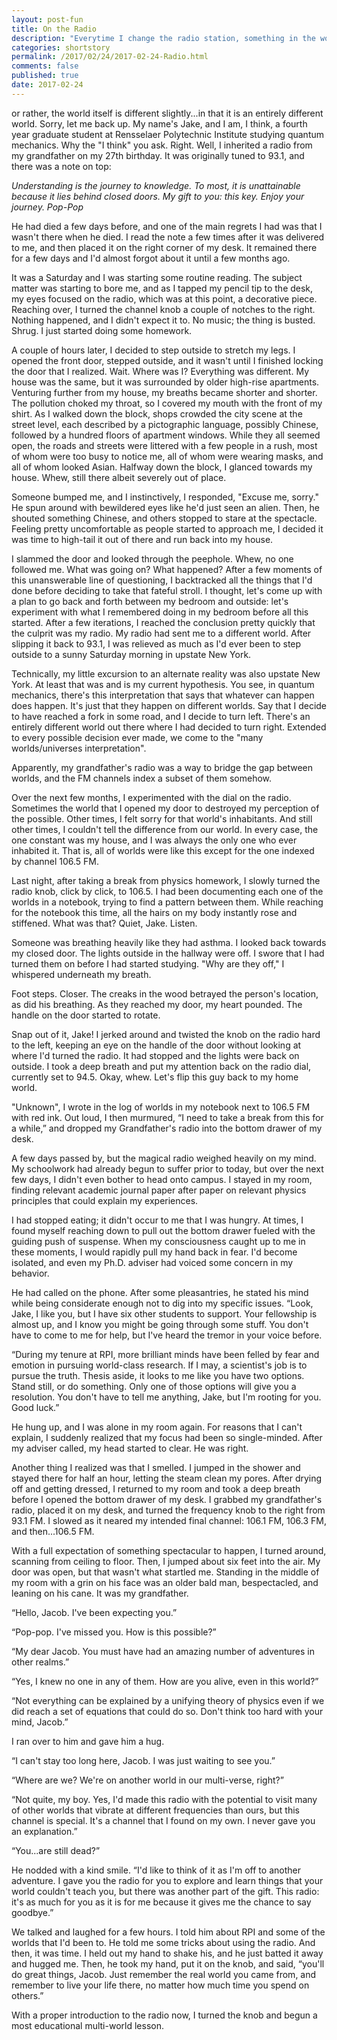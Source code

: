 ```yaml
---
layout: post-fun
title: On the Radio
description: "Everytime I change the radio station, something in the world changes..."
categories: shortstory
permalink: /2017/02/24/2017-02-24-Radio.html
comments: false
published: true
date: 2017-02-24
---
```


or rather, the world itself is different slightly...in that it is an entirely different world. Sorry, let me back up. My name's Jake, and I am, I think, a fourth year graduate student at Rensselaer Polytechnic Institute studying quantum mechanics. Why the "I think" you ask. Right. Well, I inherited a radio from my grandfather on my 27th birthday. It was originally tuned to 93.1, and there was a note on top:

*Understanding is the journey to knowledge. To most, it is unattainable because it lies behind closed doors. My gift to you: this key. Enjoy your journey. Pop-Pop*

He had died a few days before, and one of the main regrets I had was that I wasn't there when he died. I read the note a few times after it was delivered to me, and then placed it on the right corner of my desk. It remained there for a few days and I'd almost forgot about it until a few months ago. 

It was a Saturday and I was starting some routine reading. The subject matter was starting to bore me, and as I tapped my pencil tip to the desk, my eyes focused on the radio, which was at this point, a decorative piece. Reaching over, I turned the channel knob a couple of notches to the right. Nothing happened, and I didn't expect it to. No music; the thing is busted. Shrug. I just started doing some homework.

A couple of hours later, I decided to step outside to stretch my legs. I opened the front door, stepped outside, and it wasn't until I finished locking the door that I realized. Wait. Where was I? Everything was different. My house was the same, but it was surrounded by older high-rise apartments. Venturing further from my house, my breaths became shorter and shorter. The pollution choked my throat, so I covered my mouth with the front of my shirt. As I walked down the block, shops crowded the city scene at the street level, each described by a pictographic language, possibly Chinese, followed by a hundred floors of apartment windows. While they all seemed open, the roads and streets were littered with a few people in a rush, most of whom were too busy to notice me, all of whom were wearing masks, and all of whom looked Asian. Halfway down the block, I glanced towards my house. Whew, still there albeit severely out of place.

Someone bumped me, and I instinctively, I responded, "Excuse me, sorry." He spun around with bewildered eyes like he'd just seen an alien. Then, he shouted something Chinese, and others stopped to stare at the spectacle. Feeling pretty uncomfortable as people started to approach me, I decided it was time to high-tail it out of there and run back into my house.

I slammed the door and looked through the peephole. Whew, no one followed me. What was going on? What happened? After a few moments of this unanswerable line of questioning, I backtracked all the things that I'd done before deciding to take that fateful stroll. I thought, let's come up with a plan to go back and forth between my bedroom and outside: let's experiment with what I remembered doing in my bedroom before all this started. After a few iterations, I reached the conclusion pretty quickly that the culprit was my radio. My radio had sent me to a different world. After slipping it back to 93.1, I was relieved as much as I'd ever been to step outside to a sunny Saturday morning in upstate New York.

Technically, my little excursion to an alternate reality was also upstate New York. At least that was and is my current hypothesis. You see, in quantum mechanics, there's this interpretation that says that whatever can happen does happen. It's just that they happen on different worlds. Say that I decide to have reached a fork in some road, and I decide to turn left. There's an entirely different world out there where I had decided to turn right. Extended to every possible decision ever made, we come to the "many worlds/universes interpretation".

Apparently, my grandfather's radio was a way to bridge the gap between worlds, and the FM channels index a subset of them somehow.

Over the next few months, I experimented with the dial on the radio. Sometimes the world that I opened my door to destroyed my perception of the possible. Other times, I felt sorry for that world's inhabitants. And still other times, I couldn't tell the difference from our world. In every case, the one constant was my house, and I was always the only one who ever inhabited it. That is, all of worlds were like this except for the one indexed by channel 106.5 FM.

Last night, after taking a break from physics homework, I slowly turned the radio knob, click by click, to 106.5. I had been documenting each one of the worlds in a notebook, trying to find a pattern between them. While reaching for the notebook this time, all the hairs on my body instantly rose and stiffened. What was that? Quiet, Jake. Listen.

Someone was breathing heavily like they had asthma. I looked back towards my closed door. The lights outside in the hallway were off. I swore that I had turned them on before I had started studying. "Why are they off," I whispered underneath my breath.

Foot steps. Closer. The creaks in the wood betrayed the person's location, as did his breathing. As they reached my door, my heart pounded. The handle on the door started to rotate.

Snap out of it, Jake! I jerked around and twisted the knob on the radio hard to the left, keeping an eye on the handle of the door without looking at where I'd turned the radio. It had stopped and the lights were back on outside. I took a deep breath and put my attention back on the radio dial, currently set to 94.5. Okay, whew. Let's flip this guy back to my home world.

"Unknown", I wrote in the log of worlds in my notebook next to 106.5 FM with red ink. Out loud, I then murmured, “I need to take a break from this for a while,” and dropped my Grandfather's radio into the bottom drawer of my desk.

A few days passed by, but the magical radio weighed heavily on my mind. My schoolwork had already begun to suffer prior to today, but over the next few days, I didn't even bother to head onto campus. I stayed in my room, finding relevant academic journal paper after paper on relevant physics principles that could explain my experiences.

I had stopped eating; it didn't occur to me that I was hungry. At times, I found myself reaching down to pull out the bottom drawer fueled with the guiding push of suspense. When my consciousness caught up to me in these moments, I would rapidly pull my hand back in fear. I'd become isolated, and even my Ph.D. adviser had voiced some concern in my behavior.

He had called on the phone. After some pleasantries, he stated his mind while being considerate enough not to dig into my specific issues. “Look, Jake, I like you, but I have six other students to support. Your fellowship is almost up, and I know you might be going through some stuff. You don't have to come to me for help, but I've heard the tremor in your voice before.

“During my tenure at RPI, more brilliant minds have been felled by fear and emotion in pursuing world-class research. If I may, a scientist's job is to pursue the truth. Thesis aside, it looks to me like you have two options. Stand still, or do something. Only one of those options will give you a resolution. You don't have to tell me anything, Jake, but I'm rooting for you. Good luck.”

He hung up, and I was alone in my room again. For reasons that I can't explain, I suddenly realized that my focus had been so single-minded. After my adviser called, my head started to clear. He was right.

Another thing I realized was that I smelled. I jumped in the shower and stayed there for half an hour, letting the steam clean my pores. After drying off and getting dressed, I returned to my room and took a deep breath before I opened the bottom drawer of my desk. I grabbed my grandfather's radio, placed it on my desk, and turned the frequency knob to the right from 93.1 FM. I slowed as it neared my intended final channel: 106.1 FM, 106.3 FM, and then...106.5 FM.

With a full expectation of something spectacular to happen, I turned around, scanning from ceiling to floor. Then, I jumped about six feet into the air. My door was open, but that wasn't what startled me. Standing in the middle of my room with a grin on his face was an older bald man, bespectacled, and leaning on his cane. It was my grandfather. 

“Hello, Jacob. I've been expecting you.”

“Pop-pop. I've missed you. How is this possible?”

“My dear Jacob. You must have had an amazing number of adventures in other realms.”

“Yes, I knew no one in any of them. How are you alive, even in this world?”

“Not everything can be explained by a unifying theory of physics even if we did reach a set of equations that could do so. Don't think too hard with your mind, Jacob.”

I ran over to him and gave him a hug.

“I can't stay too long here, Jacob. I was just waiting to see you.”

“Where are we? We're on another world in our multi-verse, right?”

“Not quite, my boy. Yes, I'd made this radio with the potential to visit many of other worlds that vibrate at different frequencies than ours, but this channel is special. It's a channel that I found on my own. I never gave you an explanation.”

“You...are still dead?”

He nodded with a kind smile. “I'd like to think of it as I'm off to another adventure. I gave you the radio for you to explore and learn things that your world couldn't teach you, but there was another part of the gift. This radio: it's as much for you as it is for me because it gives me the chance to say goodbye.”

We talked and laughed for a few hours. I told him about RPI and some of the worlds that I'd been to. He told me some tricks about using the radio. And then, it was time. I held out my hand to shake his, and he just batted it away and hugged me. Then, he took my hand, put it on the knob, and said, “you'll do great things, Jacob. Just remember the real world you came from, and remember to live your life there, no matter how much time you spend on others.”

With a proper introduction to the radio now, I turned the knob and begun a most educational multi-world lesson.

